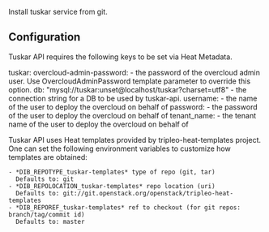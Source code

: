 Install tuskar service from git.

Configuration
-------------

Tuskar API requires the following keys to be set via Heat Metadata.

tuskar:
    overcloud-admin-password:
      - the password of the overcloud admin user. Use
        OvercloudAdminPassword template parameter to
        override this option.
    db: "mysql://tuskar:unset@localhost/tuskar?charset=utf8"
      - the connection string for a DB to be used by tuskar-api.
    username:
      - the name of the user to deploy the overcloud on behalf of
    password:
      - the password of the user to deploy the overcloud on behalf of
    tenant_name:
      - the tenant name of the user to deploy the overcloud on behalf of

Tuskar API uses Heat templates provided by tripleo-heat-templates project.
One can set the following environment variables to customize how templates
are obtained:

    - *DIB_REPOTYPE_tuskar-templates* type of repo (git, tar)
      Defaults to: git
    - *DIB_REPOLOCATION_tuskar-templates* repo location (uri)
      Defaults to: git://git.openstack.org/openstack/tripleo-heat-templates
    - *DIB_REPOREF_tuskar-templates* ref to checkout (for git repos: branch/tag/commit id)
      Defaults to: master
